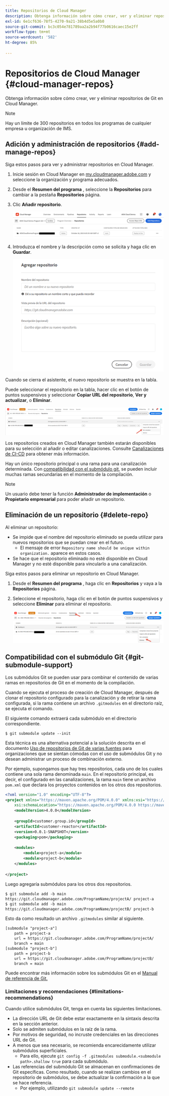 ```yaml
---
title: Repositorios de Cloud Manager
description: Obtenga información sobre cómo crear, ver y eliminar repositorios de Git en Cloud Manager.
exl-id: 6e1cf636-78f5-4270-9a21-38b4d5e5a0b0
source-git-commit: bc3c054e781789aa2a2b94f77b0616caec15e2ff
workflow-type: tm+mt
source-wordcount: '582'
ht-degree: 85%

---
```



# Repositorios de Cloud Manager {#cloud-manager-repos}

Obtenga información sobre cómo crear, ver y eliminar repositorios de Git en Cloud Manager.

>[!NOTE]
>
>Hay un límite de 300 repositorios en todos los programas de cualquier empresa u organización de IMS.

## Adición y administración de repositorios {#add-manage-repos}

Siga estos pasos para ver y administrar repositorios en Cloud Manager.

1. Inicie sesión en Cloud Manager en [my.cloudmanager.adobe.com](https://my.cloudmanager.adobe.com/) y seleccione la organización y programa adecuados.

1. Desde el **Resumen del programa** , seleccione la **Repositorios** para cambiar a la pestaña **Repositorios** página.

1. Clic **Añadir repositorio**.

   ![Botón Agregar repositorio](/help/implementing/cloud-manager/assets/repos/create-repo2.png)

1. Introduzca el nombre y la descripción como se solicita y haga clic en **Guardar**.

   ![Cuadro de diálogo Agregar repositorio](/help/implementing/cloud-manager/assets/repos/repo-1.png)

Cuando se cierra el asistente, el nuevo repositorio se muestra en la tabla.

Puede seleccionar el repositorio en la tabla, hacer clic en el botón de puntos suspensivos y seleccionar **Copiar URL del repositorio**, **Ver y actualizar**, o **Eliminar**.

![Opciones del repositorio](/help/implementing/cloud-manager/assets/repos/create-repo3.png)

Los repositorios creados en Cloud Manager también estarán disponibles para su selección al añadir o editar canalizaciones. Consulte [Canalizaciones de CI-CD](/help/implementing/cloud-manager/configuring-pipelines/introduction-ci-cd-pipelines.md) para obtener más información.

Hay un único repositorio principal o una rama para una canalización determinada. Con [compatibilidad con el submódulo git](#git-submodule-support), se pueden incluir muchas ramas secundarias en el momento de la compilación.

>[!NOTE]
>
>Un usuario debe tener la función **Administrador de implementación** o **Propietario empresarial** para poder añadir un repositorio.

## Eliminación de un repositorio {#delete-repo}

Al eliminar un repositorio:

* Se impide que el nombre del repositorio eliminado se pueda utilizar para nuevos repositorios que se puedan crear en el futuro.
   * El mensaje de error `Repository name should be unique within organization.` aparece en estos casos.
* Se hace que el repositorio eliminado no esté disponible en Cloud Manager y no esté disponible para vincularlo a una canalización.

Siga estos pasos para eliminar un repositorio en Cloud Manager.

1. Desde el **Resumen del programa** , haga clic en **Repositorios** y vaya a la **Repositorios** página.

1. Seleccione el repositorio, haga clic en el botón de puntos suspensivos y seleccione **Eliminar** para eliminar el repositorio.

   ![Eliminar repositorio](/help/implementing/cloud-manager/assets/repos/delete-repo.png)

## Compatibilidad con el submódulo Git {#git-submodule-support}

Los submódulos Git se pueden usar para combinar el contenido de varias ramas en repositorios de Git en el momento de la compilación.

Cuando se ejecuta el proceso de creación de Cloud Manager, después de clonar el repositorio configurado para la canalización y de retirar la rama configurada, si la rama contiene un archivo `.gitmodules` en el directorio raíz, se ejecuta el comando.

El siguiente comando extraerá cada submódulo en el directorio correspondiente.

```
$ git submodule update --init
```

Esta técnica es una alternativa potencial a la solución descrita en el documento [Uso de repositorios de Git de varias fuentes](/help/implementing/cloud-manager/managing-code/working-with-multiple-source-git-repositories.md) para organizaciones que se sientan cómodas con el uso de submódulos Git y no desean administrar un proceso de combinación externo.

Por ejemplo, supongamos que hay tres repositorios, cada uno de los cuales contiene una sola rama denominada `main`. En el repositorio principal, es decir, el configurado en las canalizaciones, la rama `main` tiene un archivo `pom.xml` que declara los proyectos contenidos en los otros dos repositorios.

```xml
<?xml version="1.0" encoding="UTF-8"?>
<project xmlns="https://maven.apache.org/POM/4.0.0" xmlns:xsi="https://www.w3.org/2001/XMLSchema-instance"
    xsi:schemaLocation="https://maven.apache.org/POM/4.0.0 https://maven.apache.org/maven-v4_0_0.xsd">
    <modelVersion>4.0.0</modelVersion>
   
    <groupId>customer.group.id</groupId>
    <artifactId>customer-reactor</artifactId>
    <version>0.0.1-SNAPSHOT</version>
    <packaging>pom</packaging>
   
    <modules>
        <module>project-a</module>
        <module>project-b</module>
    </modules>
   
</project>
```

Luego agregaría submódulos para los otros dos repositorios.

```shell
$ git submodule add -b main https://git.cloudmanager.adobe.com/ProgramName/projectA/ project-a
$ git submodule add -b main https://git.cloudmanager.adobe.com/ProgramName/projectB/ project-b
```

Esto da como resultado un archivo `.gitmodules` similar al siguiente.

```text
[submodule "project-a"]
    path = project-a
    url = https://git.cloudmanager.adobe.com/ProgramName/projectA/
    branch = main
[submodule "project-b"]
    path = project-b
    url = https://git.cloudmanager.adobe.com/ProgramName/projectB/
    branch = main
```

Puede encontrar más información sobre los submódulos Git en el [Manual de referencia de Git.](https://git-scm.com/book/en/v2/Git-Tools-Submodules)

### Limitaciones y recomendaciones {#limitations-recommendations}

Cuando utilice submódulos Git, tenga en cuenta las siguientes limitaciones.

* La dirección URL de Git debe estar exactamente en la sintaxis descrita en la sección anterior.
* Solo se admiten submódulos en la raíz de la rama.
* Por motivos de seguridad, no incruste credenciales en las direcciones URL de Git.
* A menos que sea necesario, se recomienda encarecidamente utilizar submódulos superficiales.
   * Para ello, ejecute `git config -f .gitmodules submodule.<submodule path>.shallow true` para cada submódulo.
* Las referencias del submódulo Git se almacenan en confirmaciones de Git específicas. Como resultado, cuando se realizan cambios en el repositorio de submódulos, se debe actualizar la confirmación a la que se hace referencia.
   * Por ejemplo, utilizando `git submodule update --remote`
